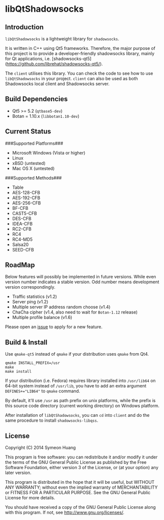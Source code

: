 libQtShadowsocks
================

Introduction
------------

`libQtShadowsocks` is a lightweight library for `shadowsocks`.

It is written in C++ using Qt5 frameworks. Therefore, the major purpose of this project is to provide a developer-friendly shadowsocks library, mainly for Qt applications, i.e. [shadowsocks-qt5] (https://github.com/librehat/shadowsocks-qt5/).

The `client` utilises this library. You can check the code to see how to use `libQtShadowsocks` in your project. `client` can also be used as both Shadowsocks local client and Shadowsocks server.

Build Dependencies
----------

- Qt5 >= 5.2 (`qtbase5-dev`)
- Botan = 1.10.x (`libbotan1.10-dev`)

Current Status
--------------

###Supported Platforms###

- Microsoft Windows (Vista or higher)
- Linux
- xBSD (untested)
- Mac OS X (untested)

###Supported Methods###

- Table
- AES-128-CFB
- AES-192-CFB
- AES-256-CFB
- BF-CFB
- CAST5-CFB
- DES-CFB
- IDEA-CFB
- RC2-CFB
- RC4
- RC4-MD5
- Salsa20
- SEED-CFB

RoadMap
-------

Below features will possibly be implemented in future versions. While even version number indicates a stable version. Odd number means development version correspondingly.

- Traffic statistics (v1.2)
- Server ping (v1.2)
- Multiple server IP address random choose (v1.4)
- ChaCha cipher (v1.4, also need to wait for `Botan-1.12` release)
- Multiple profile balance (v1.6)

Please open an [issue](https://github.com/librehat/libQtShadowsocks/issues) to apply for a new feature.

Build & Install
---------------

Use `qmake-qt5` instead of `qmake` if your distribution uses `qmake` from Qt4.

```
qmake INSTALL_PREFIX=/usr
make
make install
```

If your distribution (i.e. Fedora) requires library installed into `/usr/lib64` on 64-bit system instead of `/usr/lib`, you have to add an extra argument `DEFINES+="LIB64"` to `qmake` command.

By default, it'll use `/usr` as path prefix on unix platforms, while the prefix is this source code directory (current working directory) on Windows platform.

After installation of `libQtShadowsocks`, you can `cd` into `client` and do the same procedure to install `shadowsocks-libqss`.

License
-------

Copyright (C) 2014 Symeon Huang

This program is free software: you can redistribute it and/or modify
it under the terms of the GNU General Public License as published by
the Free Software Foundation, either version 3 of the License, or
(at your option) any later version.

This program is distributed in the hope that it will be useful,
but WITHOUT ANY WARRANTY; without even the implied warranty of
MERCHANTABILITY or FITNESS FOR A PARTICULAR PURPOSE.  See the
GNU General Public License for more details.

You should have received a copy of the GNU General Public License
along with this program. If not, see <http://www.gnu.org/licenses/>.
